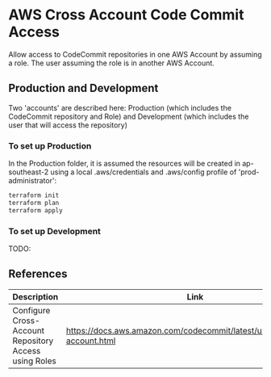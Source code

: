 # AWS Cross Account Code Commit Access
Allow access to CodeCommit repositories in one AWS Account by assuming a role. The user assuming the role is in another AWS Account. 

## Production and Development
Two 'accounts' are described here: Production (which includes the CodeCommit repository and Role) and Development (which includes the user that will access the repository)

### To set up Production
In the Production folder, it is assumed the resources will be created in ap-southeast-2 using a local .aws/credentials and .aws/config profile of 'prod-administrator':

```bash
terraform init
terraform plan
terraform apply
```

### To set up Development
TODO: 

## References
| Description | Link |
| ----------- | ---- |
| Configure Cross-Account Repository Access using Roles | https://docs.aws.amazon.com/codecommit/latest/userguide/cross-account.html | 
